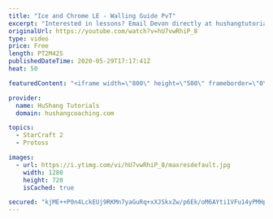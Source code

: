 ```yaml
---
title: "Ice and Chrome LE - Walling Guide PvT"
excerpt: "Interested in lessons? Email Devon directly at hushangtutorials@outlook.com ------------------------------------------------------------------------------------------------------- Want to support HuShang Tutorials directly? Patreon is a website where you can contribute a monthly donation that will help"
originalUrl: https://youtube.com/watch?v=hU7vwRhiP_8
type: video
price: Free
length: PT2M42S
publishedDateTime: 2020-05-29T17:17:41Z
heat: 50

featuredContent: "<iframe width=\"800\" height=\"500\" frameborder=\"0\" src=\"https://www.youtube.com/embed/hU7vwRhiP_8\" allow=\"accelerometer; autoplay; encrypted-media; gyroscope; picture-in-picture\" allowfullscreen></iframe>"

provider:
  name: HuShang Tutorials
  domain: hushangcoaching.com

topics:
  - StarCraft 2
  - Protoss

images:
  - url: https://i.ytimg.com/vi/hU7vwRhiP_8/maxresdefault.jpg
    width: 1280
    height: 720
    isCached: true

secured: "kjME++P0n4LckEUj9RKMn7yaGuRq+xXJSkxZw/p6Ek/oM6AYti1VFu14yPMHpPVJt67hj0HJM5QFUxx/8vbcoQYan5SpC7xKOzudlHcLcZtVtuBWgZtCSk4S4OIypCeRvvZYgGSflNwCZl21NlWYc1a0iHQcsyC4wKqn0TLU2Nz0qQNHdRORqjzp+G9riTC0JH7GTyGwY1b/btTXF/fLxnNvJw3LbI04Up4atesFb9VlfvXgmVhI+LieT5SuW97HVNYQmNMj3OUBhZgz5YgNfXMI+YVZHQvCA7Z5xpBAOigZdmuA30z6c3YuMNcv0EGR08sUCsMuyUCcq13xhnwhWlaWigESIr9nsxPWjeXdEC2GioPjZhKJtuKAzDI3oIiBho/as7ndrH1w5MaQPIprIbNlmQ47eVSYQom8IOkDzbU=;bPUSBX0a3+0ayBU4JYb9aQ=="
---
```



